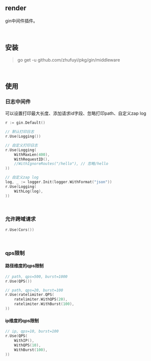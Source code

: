 ## render

gin中间件插件。

<br>

## 安装

> go get -u github.com/zhufuyi/pkg/gin/middleware

<br>

## 使用

### 日志中间件

可以设置打印最大长度、添加请求id字段、忽略打印path、自定义zap log

```go
r := gin.Default()

// 默认打印日志
r.Use(Logging())

// 自定义打印日志
r.Use(Logging(
    WithMaxLen(400),
    WithRequestID(),
    //WithIgnoreRoutes("/hello"), // 忽略/hello
))

// 自定义zap log
log, _ := logger.Init(logger.WithFormat("json"))
r.Use(Logging(
    WithLog(log),
))
```

<br>

### 允许跨域请求

```go
r.Use(Cors())
```

<br>

### qps限制

#### 路径维度的qps限制

```go
// path, qps=500, burst=1000
r.Use(QPS())

// path, qps=20, burst=100
r.Use(ratelimiter.QPS(
    ratelimiter.WithQPS(20),
    ratelimiter.WithBurst(100),
))
```

#### ip维度的qps限制

```go
// ip, qps=10, burst=100
r.Use(QPS(
    WithIP(),
    WithQPS(10),
    WithBurst(100),
))
```